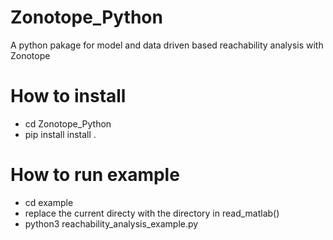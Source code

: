 # Zonotope_Python
A python pakage for model and data driven based reachability analysis with Zonotope

# How to install
- cd Zonotope_Python
- pip install install . 
# How to run example
- cd example
- replace the current directy with the directory in  read_matlab()
- python3 reachability_analysis_example.py